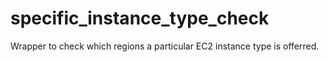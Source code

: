 # specific_instance_type_check
Wrapper to check which regions a particular EC2 instance type is offerred.
